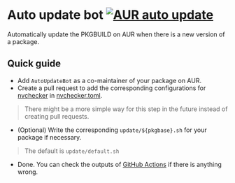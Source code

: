 # Auto update bot [![AUR auto update](https://github.com/arch4edu/aur-auto-update/actions/workflows/update.yml/badge.svg)](https://github.com/arch4edu/aur-auto-update/actions/workflows/update.yml)
Automatically update the PKGBUILD on AUR when there is a new version of a package.

## Quick guide

* Add `AutoUpdateBot` as a co-maintainer of your package on AUR.
* Create a pull request to add the corresponding configurations for [nvchecker](https://github.com/lilydjwg/nvchecker) in [nvchecker.toml](https://github.com/arch4edu/aur-auto-update/blob/main/nvchecker.toml).
> There might be a more simple way for this step in the future instead of creating pull requests.
* (Optional) Write the corresponding `update/${pkgbase}.sh` for your package if necessary.
> The default is `update/default.sh`
* Done. You can check the outputs of [GitHub Actions](https://github.com/arch4edu/aur-auto-update/actions) if there is anything wrong.
